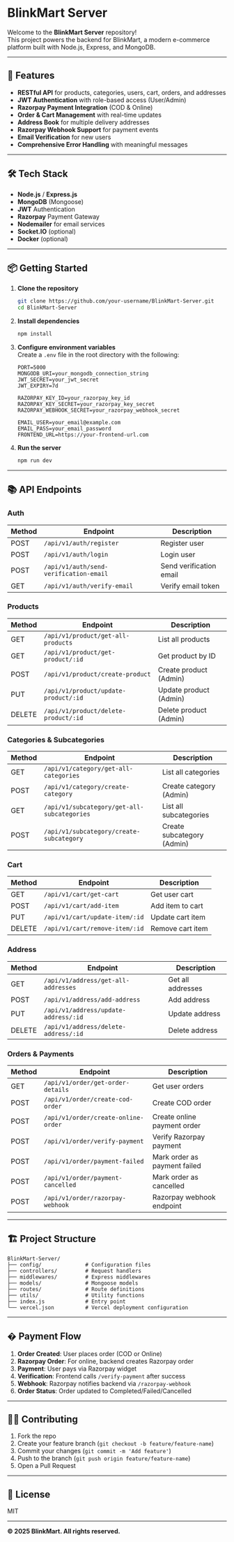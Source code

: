 # BlinkMart Server

Welcome to the **BlinkMart Server** repository!  
This project powers the backend for BlinkMart, a modern e-commerce platform built with Node.js, Express, and MongoDB.

---

## 🚀 Features

- **RESTful API** for products, categories, users, cart, orders, and addresses
- **JWT Authentication** with role-based access (User/Admin)
- **Razorpay Payment Integration** (COD & Online)
- **Order & Cart Management** with real-time updates
- **Address Book** for multiple delivery addresses
- **Razorpay Webhook Support** for payment events
- **Email Verification** for new users
- **Comprehensive Error Handling** with meaningful messages

---

## 🛠️ Tech Stack

- **Node.js** / **Express.js**
- **MongoDB** (Mongoose)
- **JWT** Authentication
- **Razorpay** Payment Gateway
- **Nodemailer** for email services
- **Socket.IO** (optional)
- **Docker** (optional)

---

## 📦 Getting Started

1. **Clone the repository**

   ```bash
   git clone https://github.com/your-username/BlinkMart-Server.git
   cd BlinkMart-Server
   ```

2. **Install dependencies**

   ```bash
   npm install
   ```

3. **Configure environment variables**  
   Create a `.env` file in the root directory with the following:

   ```
   PORT=5000
   MONGODB_URI=your_mongodb_connection_string
   JWT_SECRET=your_jwt_secret
   JWT_EXPIRY=7d
   
   RAZORPAY_KEY_ID=your_razorpay_key_id
   RAZORPAY_KEY_SECRET=your_razorpay_key_secret
   RAZORPAY_WEBHOOK_SECRET=your_razorpay_webhook_secret
   
   EMAIL_USER=your_email@example.com
   EMAIL_PASS=your_email_password
   FRONTEND_URL=https://your-frontend-url.com
   ```

4. **Run the server**
   ```bash
   npm run dev
   ```

---

## 📚 API Endpoints

### Auth

| Method | Endpoint                | Description         |
|--------|------------------------ |--------------------|
| POST   | `/api/v1/auth/register` | Register user      |
| POST   | `/api/v1/auth/login`    | Login user         |
| POST   | `/api/v1/auth/send-verification-email` | Send verification email |
| GET    | `/api/v1/auth/verify-email` | Verify email token |

### Products

| Method | Endpoint                          | Description           |
|--------|-----------------------------------|-----------------------|
| GET    | `/api/v1/product/get-all-products`| List all products     |
| GET    | `/api/v1/product/get-product/:id` | Get product by ID     |
| POST   | `/api/v1/product/create-product`  | Create product (Admin)|
| PUT    | `/api/v1/product/update-product/:id` | Update product (Admin)|
| DELETE | `/api/v1/product/delete-product/:id` | Delete product (Admin)|

### Categories & Subcategories

| Method | Endpoint                                 | Description           |
|--------|------------------------------------------|-----------------------|
| GET    | `/api/v1/category/get-all-categories`    | List all categories   |
| POST   | `/api/v1/category/create-category`       | Create category (Admin)|
| GET    | `/api/v1/subcategory/get-all-subcategories` | List all subcategories|
| POST   | `/api/v1/subcategory/create-subcategory` | Create subcategory (Admin)|

### Cart

| Method | Endpoint                  | Description         |
|--------|---------------------------|---------------------|
| GET    | `/api/v1/cart/get-cart`   | Get user cart       |
| POST   | `/api/v1/cart/add-item`   | Add item to cart    |
| PUT    | `/api/v1/cart/update-item/:id` | Update cart item   |
| DELETE | `/api/v1/cart/remove-item/:id` | Remove cart item   |

### Address

| Method | Endpoint                          | Description         |
|--------|-----------------------------------|---------------------|
| GET    | `/api/v1/address/get-all-addresses` | Get all addresses  |
| POST   | `/api/v1/address/add-address`     | Add address         |
| PUT    | `/api/v1/address/update-address/:id` | Update address     |
| DELETE | `/api/v1/address/delete-address/:id` | Delete address     |

### Orders & Payments

| Method | Endpoint                              | Description                   |
|--------|---------------------------------------|-------------------------------|
| GET    | `/api/v1/order/get-order-details`     | Get user orders               |
| POST   | `/api/v1/order/create-cod-order`      | Create COD order              |
| POST   | `/api/v1/order/create-online-order`   | Create online payment order   |
| POST   | `/api/v1/order/verify-payment`        | Verify Razorpay payment       |
| POST   | `/api/v1/order/payment-failed`        | Mark order as payment failed  |
| POST   | `/api/v1/order/payment-cancelled`     | Mark order as cancelled       |
| POST   | `/api/v1/order/razorpay-webhook`      | Razorpay webhook endpoint     |

---

## 🏗️ Project Structure

```
BlinkMart-Server/
├── config/              # Configuration files
├── controllers/         # Request handlers
├── middlewares/         # Express middlewares 
├── models/              # Mongoose models
├── routes/              # Route definitions
├── utils/               # Utility functions
├── index.js             # Entry point
└── vercel.json          # Vercel deployment configuration
```

---

## � Payment Flow

1. **Order Created**: User places order (COD or Online)  
2. **Razorpay Order**: For online, backend creates Razorpay order  
3. **Payment**: User pays via Razorpay widget  
4. **Verification**: Frontend calls `/verify-payment` after success  
5. **Webhook**: Razorpay notifies backend via `/razorpay-webhook`  
6. **Order Status**: Order updated to Completed/Failed/Cancelled  

---

## 🧑‍💻 Contributing

1. Fork the repo  
2. Create your feature branch (`git checkout -b feature/feature-name`)  
3. Commit your changes (`git commit -m 'Add feature'`)  
4. Push to the branch (`git push origin feature/feature-name`)  
5. Open a Pull Request  

---

## 📄 License

MIT

---

**© 2025 BlinkMart. All rights reserved.**
